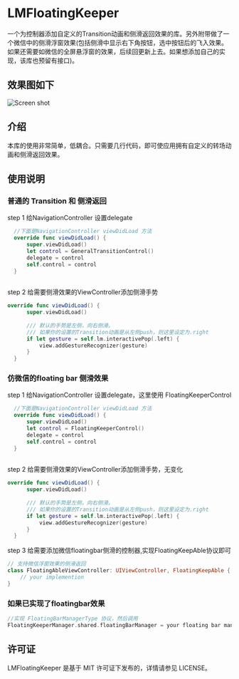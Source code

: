 # LMFloatingKeeper

一个为控制器添加自定义的Transition动画和侧滑返回效果的库。另外附带做了一个微信中的侧滑浮窗效果(包括侧滑中显示右下角按钮，选中按钮后的飞入效果。如果还需要如微信的全屏悬浮窗的效果，后续回更新上去。如果想添加自己的实现，该库也预留有接口)。

## 效果图如下
![Screen shot](LMFloatingKeeper.gif)

## 介绍
本库的使用非常简单，低耦合。只需要几行代码，即可使应用拥有自定义的转场动画和侧滑返回效果。

## 使用说明
### 普通的 Transition 和 侧滑返回
step 1 给NavigationController 设置delegate
  ```swift
    //下面是NavigationController viewDidLoad 方法
    override func viewDidLoad() {
        super.viewDidLoad()
        let control = GeneralTransitionControl()
        delegate = control
        self.control = control
    }
        
  ```
  
step 2 给需要侧滑效果的ViewController添加侧滑手势
  ```swift
  override func viewDidLoad() {
        super.viewDidLoad()
        
        /// 默认的手势是左侧，向右侧滑。
        /// 如果你的设置的Transition动画是从左侧push，则这里设定为.right
        if let gesture = self.lm.interactivePop(.left) {
            view.addGestureRecognizer(gesture)
        }
    }
  ```

### 仿微信的floating bar 侧滑效果

step 1 给NavigationController 设置delegate，这里使用 FloatingKeeperControl
  ```swift
    //下面是NavigationController viewDidLoad 方法
    override func viewDidLoad() {
        super.viewDidLoad()
        let control = FloatingKeeperControl()
        delegate = control
        self.control = control
    }
        
  ```
  
step 2 给需要侧滑效果的ViewController添加侧滑手势，无变化
  ```swift
  override func viewDidLoad() {
        super.viewDidLoad()
        
        /// 默认的手势是左侧，向右侧滑。
        /// 如果你的设置的Transition动画是从左侧push，则这里设定为.right
        if let gesture = self.lm.interactivePop(.left) {
            view.addGestureRecognizer(gesture)
        }
    }
  ```
  
step 3 给需要添加微信floatingbar侧滑的控制器,实现FloatingKeepAble协议即可
```swift
// 支持微信浮窗效果的侧滑返回
class FloatingAbleViewController: UIViewController, FloatingKeepAble {
    // your implemention
}
  ```
  
  ### 如果已实现了floatingbar效果
  
  ```swift
 //实现 FloatingBarManagerType 协议，然后调用
 FloatingKeeperManager.shared.floatingBarManager = your floating bar manager
  
  ```
  
## 许可证

LMFloatingKeeper 是基于 MIT 许可证下发布的，详情请参见 LICENSE。
